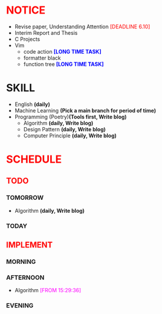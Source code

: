 # <font color=red>NOTICE</font>

- Revise paper, Understanding Attention <font color=red>[DEADLINE 6.10]</font>
- Interim Report and Thesis
- C Projects
- Vim
  - code action <font color=blue>**[LONG TIME TASK]**</font>
  - formatter black
  - function tree <font color=blue>**[LONG TIME TASK]**</font>

# SKILL

- English **(daily)**
- Machine Learning **(Pick a main branch for period of time)**
- Programming (Poetry)**(Tools first, Write blog)**
  - Algorithm **(daily, Write blog)**
  - Design Pattern **(daily, Write blog)**
  - Computer Principle **(daily, Write blog)**

# <font color=red>SCHEDULE</font>

## <font color=red>TODO</font>

### TOMORROW

- Algorithm **(daily, Write blog)**

### TODAY

## <font color=red>IMPLEMENT</font>

### MORNING

### AFTERNOON

- Algorithm <font color=magenta>[FROM 15:29:36]</font>

### EVENING
